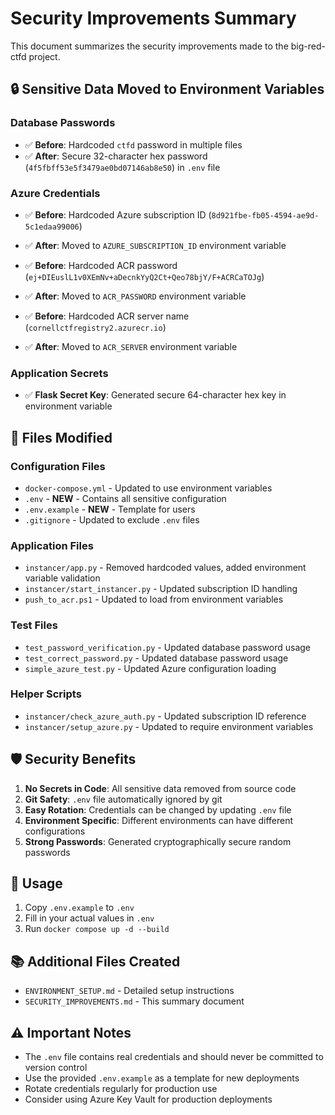 # Security Improvements Summary

This document summarizes the security improvements made to the big-red-ctfd project.

## 🔒 **Sensitive Data Moved to Environment Variables**

### **Database Passwords**
- ✅ **Before**: Hardcoded `ctfd` password in multiple files
- ✅ **After**: Secure 32-character hex password (`4f5fbff53e5f3479ae0bd07146ab8e50`) in `.env` file

### **Azure Credentials**
- ✅ **Before**: Hardcoded Azure subscription ID (`8d921fbe-fb05-4594-ae9d-5c1edaa99006`)
- ✅ **After**: Moved to `AZURE_SUBSCRIPTION_ID` environment variable

- ✅ **Before**: Hardcoded ACR password (`ej+DIEuslL1v0XEmNv+aDecnkYyQ2Ct+Qeo78bjY/F+ACRCaTOJg`)
- ✅ **After**: Moved to `ACR_PASSWORD` environment variable

- ✅ **Before**: Hardcoded ACR server name (`cornellctfregistry2.azurecr.io`)
- ✅ **After**: Moved to `ACR_SERVER` environment variable

### **Application Secrets**
- ✅ **Flask Secret Key**: Generated secure 64-character hex key in environment variable

## 📁 **Files Modified**

### **Configuration Files**
- `docker-compose.yml` - Updated to use environment variables
- `.env` - **NEW** - Contains all sensitive configuration
- `.env.example` - **NEW** - Template for users
- `.gitignore` - Updated to exclude `.env` files

### **Application Files**
- `instancer/app.py` - Removed hardcoded values, added environment variable validation
- `instancer/start_instancer.py` - Updated subscription ID handling
- `push_to_acr.ps1` - Updated to load from environment variables

### **Test Files**
- `test_password_verification.py` - Updated database password usage
- `test_correct_password.py` - Updated database password usage
- `simple_azure_test.py` - Updated Azure configuration loading

### **Helper Scripts**
- `instancer/check_azure_auth.py` - Updated subscription ID reference
- `instancer/setup_azure.py` - Updated to require environment variables

## 🛡️ **Security Benefits**

1. **No Secrets in Code**: All sensitive data removed from source code
2. **Git Safety**: `.env` file automatically ignored by git
3. **Easy Rotation**: Credentials can be changed by updating `.env` file
4. **Environment Specific**: Different environments can have different configurations
5. **Strong Passwords**: Generated cryptographically secure random passwords

## 🚀 **Usage**

1. Copy `.env.example` to `.env`
2. Fill in your actual values in `.env`
3. Run `docker compose up -d --build`

## 📚 **Additional Files Created**

- `ENVIRONMENT_SETUP.md` - Detailed setup instructions
- `SECURITY_IMPROVEMENTS.md` - This summary document

## ⚠️ **Important Notes**

- The `.env` file contains real credentials and should never be committed to version control
- Use the provided `.env.example` as a template for new deployments
- Rotate credentials regularly for production use
- Consider using Azure Key Vault for production deployments
